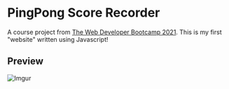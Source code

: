 # PingPong Score Recorder
A course project from [The Web Developer Bootcamp 2021](https://www.udemy.com/course/the-web-developer-bootcamp/). This is my first "website" written using Javascript!

## Preview 
![Imgur](https://i.imgur.com/F9IYKix.png)
